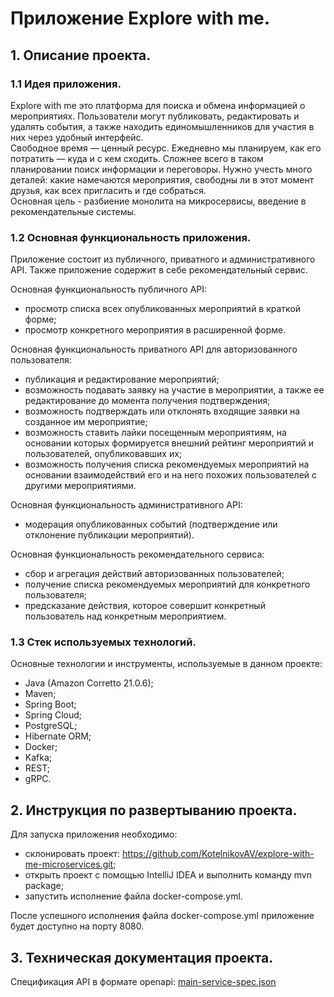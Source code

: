 # Приложение Explore with me.
## 1. Описание проекта.
### 1.1 Идея приложения.
Explore with me это платформа для поиска и обмена информацией о мероприятиях. Пользователи могут публиковать, редактировать 
и удалять события, а также находить единомышленников для участия в них через удобный интерфейс.  
Свободное время — ценный ресурс. Ежедневно мы планируем, как его потратить — куда и с кем сходить. 
Сложнее всего в таком планировании поиск информации и переговоры. Нужно учесть много деталей: какие намечаются 
мероприятия, свободны ли в этот момент друзья, как всех пригласить и где собраться.  
Основная цель - разбиение монолита на микросервисы, введение в рекомендательные системы.
### 1.2 Основная функциональность приложения.
Приложение состоит из публичного, приватного и административного API. Также приложение содержит в себе рекомендательный сервис.  

Основная функциональность публичного API:  
- просмотр списка всех опубликованных мероприятий в краткой форме;
- просмотр конкретного мероприятия в расширенной форме.

Основная функциональность приватного API для авторизованного пользователя:
- публикация и редактирование мероприятий;
- возможность подавать заявку на участие в мероприятии, а также ее редактирование до момента получения подтверждения;
- возможность подтверждать или отклонять входящие заявки на созданное им мероприятие;
- возможность ставить лайки посещенным мероприятиям, на основании которых формируется внешний рейтинг мероприятий 
и пользователей, опубликовавших их;
- возможность получения списка рекомендуемых мероприятий на основании взаимодействий его и на него похожих пользователей 
с другими мероприятиями.

Основная функциональность административного API:
- модерация опубликованных событий (подтверждение или отклонение публикации мероприятий).

Основная функциональность рекомендательного сервиса:
- сбор и агрегация действий авторизованных пользователей;
- получение списка рекомендуемых мероприятий для конкретного пользователя;
- предсказание действия, которое совершит конкретный пользователь над конкретным мероприятием.

### 1.3 Стек используемых технологий.
Основные технологии и инструменты, используемые в данном проекте:
- Java (Amazon Corretto 21.0.6);
- Maven;
- Spring Boot;
- Spring Cloud;
- PostgreSQL;
- Hibernate ORM;
- Docker;
- Kafka;
- REST;
- gRPC.

## 2. Инструкция по развертыванию проекта.
Для запуска приложения необходимо:
- склонировать проект: https://github.com/KotelnikovAV/explore-with-me-microservices.git;
- открыть проект с помощью IntelliJ IDEA и выполнить команду mvn package;
- запустить исполнение файла docker-compose.yml.  

После успешного исполнения файла docker-compose.yml приложение будет доступно на порту 8080.

## 3. Техническая документация проекта.
Спецификация API в формате openapi: [main-service-spec.json](https://github.com/user-attachments/files/19055434/main-service-spec.json)
